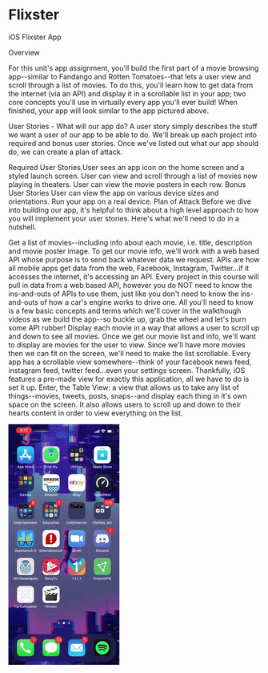 # Flixster
iOS Flixster App

Overview

For this unit's app assignment, you'll build the first part of a movie browsing app--similar to Fandango and Rotten Tomatoes--that lets a user view and scroll through a list of movies. To do this, you'll learn how to get data from the internet (via an API) and display it in a scrollable list in your app; two core concepts you'll use in virtually every app you'll ever build! When finished, your app will look similar to the app pictured above.

User Stories - What will our app do?
A user story simply describes the stuff we want a user of our app to be able to do. We'll break up each project into required and bonus user stories. Once we've listed out what our app should do, we can create a plan of attack.

Required User Stories
User sees an app icon on the home screen and a styled launch screen.
User can view and scroll through a list of movies now playing in theaters.
User can view the movie posters in each row.
Bonus User Stories
User can view the app on various device sizes and orientations.
Run your app on a real device.
Plan of Attack
Before we dive into building our app, it's helpful to think about a high level approach to how you will implement your user stories. Here's what we'll need to do in a nutshell.

Get a list of movies--including info about each movie, i.e. title, description and movie poster image.
To get our movie info, we'll work with a web based API whose purpose is to send back whatever data we request. APIs are how all mobile apps get data from the web, Facebook, Instagram, Twitter...if it accesses the internet, it's accessing an API. Every project in this course will pull in data from a web based API, however you do NOT need to know the ins-and-outs of APIs to use them, just like you don't need to know the ins-and-outs of how a car's engine works to drive one. All you'll need to know is a few basic concepts and terms which we'll cover in the walkthough videos as we build the app--so buckle up, grab the wheel and let's burn some API rubber! 
Display each movie in a way that allows a user to scroll up and down to see all movies.
Once we get our movie list and info, we'll want to display are movies for the user to view. Since we'll have more movies then we can fit on the screen, we'll need to make the list scrollable. Every app has a scrollable view somewhere--think of your facebook news feed, instagram feed, twitter feed...even your settings screen. Thankfully, iOS features a pre-made view for exactly this application, all we have to do is set it up. Enter, the Table View: a view that allows us to take any list of things--movies, tweets, posts, snaps--and display each thing in it's own space on the screen. It also allows users to scroll up and down to their hearts content in order to view everything on the list.

![](week1.gif)
